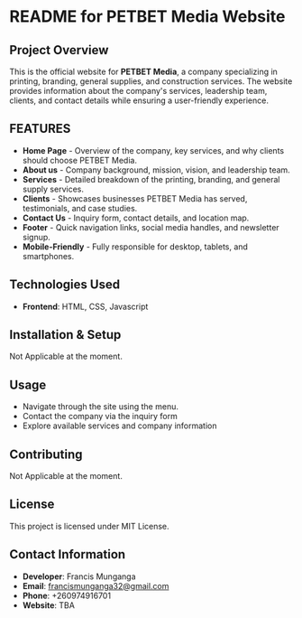 # README for PETBET Media Website

## Project Overview

This is the official website for **PETBET Media**, a company specializing in printing, branding, general supplies, and construction services. The website provides information about the company's services, leadership team, clients, and contact details while ensuring a user-friendly experience.

## FEATURES
+ **Home Page** - Overview of the company, key services, and why clients should choose PETBET Media.
+ **About us** - Company background, mission, vision, and leadership team.
+ **Services** - Detailed breakdown of the printing, branding, and general supply services.
+ **Clients** - Showcases businesses PETBET Media has served, testimonials, and case studies.
+ **Contact Us** - Inquiry form, contact details, and location map.
+ **Footer** - Quick navigation links, social media handles, and newsletter signup.
+ **Mobile-Friendly** - Fully responsible for desktop, tablets, and smartphones.

## Technologies Used
+ **Frontend**: HTML, CSS, Javascript

## Installation & Setup
Not Applicable at the moment.

## Usage
+ Navigate through the site using the menu.
+ Contact the company via the inquiry form
+ Explore available services and company information

## Contributing
Not Applicable at the moment.

## License
This project is licensed under MIT License.

## Contact Information
+ **Developer**: Francis Munganga
+ **Email**: francismunganga32@gmail.com
+ **Phone**: +260974916701
+ **Website**: TBA
